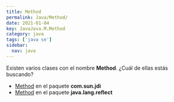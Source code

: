 ```yaml
---
title: Method
permalink: Java/Method/
date: 2021-01-04
key: JavaJava.M.Method
category: java
tags: ['java se']
sidebar: 
  nav: java
---
```


Existen varios clases con el nombre **Method**. ¿Cuál de ellas estás buscando?
<ul>
<li><a href="/Java/Method-com-sun-jdi/">Method</a> en el paquete <strong>com.sun.jdi</strong></li>
<li><a href="/Java/Method-java-lang-reflect/">Method</a> en el paquete <strong>java.lang.reflect</strong></li>
<ul>
